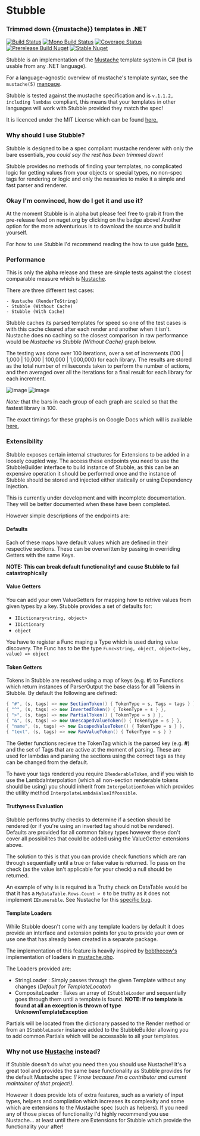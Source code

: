 # Stubble
### Trimmed down {{mustache}} templates in .NET
[![Build Status](https://img.shields.io/appveyor/ci/Romanx/stubble-ceybe.svg?style=flat-square)](https://ci.appveyor.com/project/Romanx/stubble-ceybe/)
[![Mono Build Status](https://img.shields.io/travis/StubbleOrg/Stubble.svg?style=flat-square&label=mono%20build)](https://travis-ci.org/StubbleOrg/Stubble/)
[![Coverage Status](https://img.shields.io/coveralls/StubbleOrg/Stubble.svg?style=flat-square)](https://coveralls.io/github/StubbleOrg/Stubble)
[![Prerelease Build Nuget](https://img.shields.io/nuget/vpre/Stubble.Core.svg?style=flat-square&label=nuget%20pre)](https://www.nuget.org/packages/Stubble.Core/)
[![Stable Nuget](https://img.shields.io/nuget/v/Stubble.Core.svg?style=flat-square)](https://www.nuget.org/packages/Stubble.Core/)

Stubble is an implementation of the [Mustache](http://mustache.github.com/) template system in C# (but is usable from any .NET language).

For a language-agnostic overview of mustache's template syntax, see the `mustache(5)` [manpage](http://mustache.github.com/mustache.5.html).

Stubble is tested against the mustache specification and is `v.1.1.2, including lambdas` compliant, this means that your templates in other languages will work with Stubble provided they match the spec!

It is licenced under the MIT License which can be found [here.](/licence.md)

### Why should I use Stubble?
Stubble is designed to be a spec compliant mustache renderer with only the bare essentials, *you could say the rest has been trimmed down!*

Stubble provides no methods of finding your templates, no complicated logic for getting values from your objects or special types, no non-spec tags for rendering or logic and only the nessaries to make it a simple and fast parser and renderer.

### Okay I'm convinced, how do I get it and use it?
At the moment Stubble is in alpha but please feel free to grab it from the pre-release feed on nuget.org by clicking on the badge above! Another option for the more adventurious is to download the source and build it yourself.

For how to use Stubble I'd recommend reading the how to use guide [here.](https://github.com/Romanx/Stubble/wiki)

### Performance
This is only the alpha release and these are simple tests against the closest comparable measure which is [Nustache](https://github.com/jdiamond/Nustache/).

There are three different test cases:

	- Nustache (RenderToString)
	- Stubble (Without Cache)
	- Stubble (With Cache)

Stubble caches its parsed templates for speed so one of the test cases is with this cache cleared after each render and another when it isn't. Nustache does no caching so the closest comparison in raw performance would be *Nustache vs Stubble (Without Cache)* graph below.

The testing was done over 100 iterations, over a set of increments (100 | 1,000 | 10,000 | 100,000 | 1,000,000) for each library. The results are stored as the total number of miliseconds taken to perform the number of actions, and then averaged over all the iterations for a final result for each library for each increment.

![image](https://docs.google.com/spreadsheets/d/1QRKCy1GkwvI-pZqQaqcEHRHxWTRkz0aFXSt4O-zgOIk/pubchart?oid=97283770&format=image)
![image](https://docs.google.com/spreadsheets/d/1QRKCy1GkwvI-pZqQaqcEHRHxWTRkz0aFXSt4O-zgOIk/pubchart?oid=699590264&format=image)

*Note:* that the bars in each group of each graph are scaled so that the fastest library is 100.

The exact timings for these graphs is on Google Docs which will is available [here.](https://docs.google.com/spreadsheets/d/1QRKCy1GkwvI-pZqQaqcEHRHxWTRkz0aFXSt4O-zgOIk/edit?usp=sharing)

### Extensibility
Stubble exposes certain internal structures for Extensions to be added in a loosely coupled way. The access these endpoints you need to use the StubbleBuilder interface to build instance of Stubble, as this can be an expensive operation it should be performed once and the instance of Stubble should be stored and injected either statically or using Dependency Injection.

This is currently under development and with incomplete documentation.
They will be better documented when these have been completed.

However simple descriptions of the endpoints are:

#### Defaults
Each of these maps have default values which are defined in their respective sections. These can be overwritten by passing in overriding Getters with the same Keys.

**NOTE: This can break default functionality! and cause Stubble to fail catastrophically**

#### Value Getters
You can add your own ValueGetters for mapping how to retrive values from given types by a key. Stubble provides a set of defaults for:

- `IDictionary<string, object>`
- `IDictionary`
- `object`

You have to register a Func maping a Type which is used during value discovery. The Func has to be the type `Func<string, object, object>(key, value) => object`

#### Token Getters
Tokens in Stubble are resolved using a map of keys (e.g. **#**) to Functions which return instances of ParserOutput the base class for all Tokens in Stubble. By default the following are defined:
```csharp
{ "#", (s, tags) => new SectionToken() { TokenType = s, Tags = tags } },
{ "^", (s, tags) => new InvertedToken() { TokenType = s } },
{ ">", (s, tags) => new PartialToken() { TokenType = s } },
{ "&", (s, tags) => new UnescapedValueToken() { TokenType = s } },
{ "name", (s, tags) => new EscapedValueToken() { TokenType = s } },
{ "text", (s, tags) => new RawValueToken() { TokenType = s } }
```

The Getter functions recieve the TokenTag which is the parsed key (e.g. **#**) and the set of Tags that are active at the moment of parsing. These are used for lambdas and parsing the sections using the correct tags as they can be changed from the default.

To have your tags rendered you require `IRenderableToken`, and if you wish to use the LambdaInterpolation (which all non-section renderable tokens should be using) you should inherit from `InterpolationToken` which provides the utility method `InterpolateLambdaValueIfPossible`.

#### Truthyness Evaluation
Stubble performs truthy checks to determine if a section should be rendered (or if you're using an inverted tag should not be rendered). Defaults are provided for all common falsey types however these don't cover all possibilites that could be added using the ValueGetter extensions above.

The solution to this is that you can provide check functions which are ran through sequentially until a true or false value is returned. To pass on the check (as the value isn't applicable for your check) a null should be returned.

An example of why is is required is a Truthy check on DataTable would be that it has a `MyDataTable.Rows.Count > 0` to be truthy as it does not implement `IEnumerable`. See Nustache for this [specific bug](https://github.com/jdiamond/Nustache/issues/92).

#### Template Loaders
While Stubble doesn't come with any template loaders by default it does provide an interface and extension points for you to provide your own or use one that has already been created in a separate package.

The implementation of this feature is heavily inspired by [bobthecow's](https://github.com/bobthecow/) implementation of loaders in [mustache.php](https://github.com/bobthecow/mustache.php/).

The Loaders provided are:

 - StringLoader : Simply passes through the given Template without any changes (*Default for TemplateLocator*)
 - CompositeLoader : Takes an array of `IStubbleLoader` and sequentially goes through them until a template is found.
   **NOTE: If no template is found at all an exception is thrown of type UnknownTemplateException**

Partials will be located from the dictionary passed to the Render method or from an `IStubbleLoader` instance added to the StubbleBuilder allowing you to add common Partials which will be accessable to all your templates.

### Why not use [Nustache](https://github.com/jdiamond/Nustache/) instead?
If Stubble doesn't do what you need then you should use Nustache! It's a great tool and provides the same base functionality as Stubble provides for the default Mustache spec *(I know because I'm a contributor and current maintainer of that project!)*.

However it does provide lots of extra features, such as a variety of input types, helpers and compliation which increases its complexity and some which are extensions to the Mustache spec (such as helpers). If you need any of those pieces of functionality I'd highly recommend you use Nustache... at least until there are Extensions for Stubble which provide the functionality your after!
